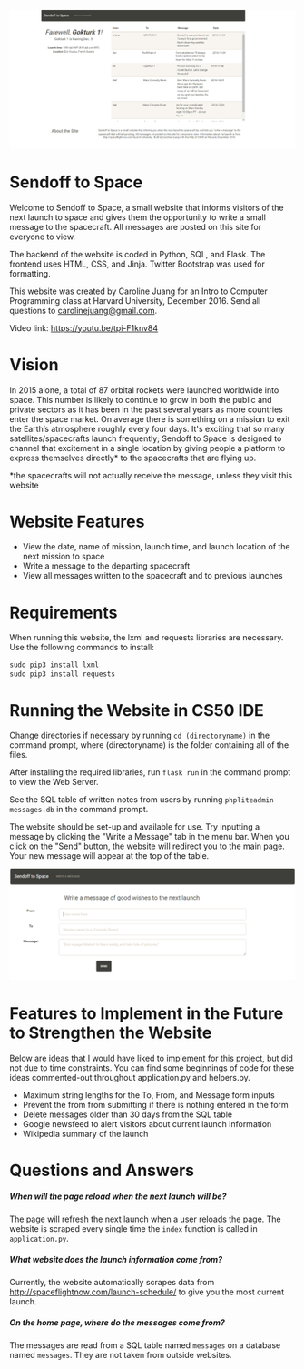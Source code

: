![Screenshot of webpage](https://github.com/cjuang/sendoff-to-space/blob/master/screenshot.PNG?raw=true "Main page")

# Sendoff to Space

Welcome to Sendoff to Space, a small website that informs visitors of the next launch to space and gives them the opportunity to write 
a small message to the spacecraft. All messages are posted on this site for everyone to view.

The backend of the website is coded in Python, SQL, and Flask. The frontend uses HTML, CSS, and Jinja. Twitter Bootstrap was used for formatting.

This website was created by Caroline Juang for an Intro to Computer Programming class at Harvard University, December 2016. Send all questions to carolinejuang@gmail.com.

Video link: https://youtu.be/tpi-F1knv84

# Vision
In 2015 alone, a total of 87 orbital rockets were launched worldwide into space. This number is likely to continue to grow in both 
the public and private sectors as it has been in the past several years as more countries enter the space market. On average there 
is something on a mission to exit the Earth’s atmosphere roughly every four days. It's exciting that so many satellites/spacecrafts 
launch frequently; Sendoff to Space is designed to channel that excitement in a single location by giving people a platform to express
themselves directly* to the spacecrafts that are flying up.

*the spacecrafts will not actually receive the message, unless they visit this website

# Website Features
- View the date, name of mission, launch time, and launch location of the next mission to space
- Write a message to the departing spacecraft
- View all messages written to the spacecraft and to previous launches

# Requirements
When running this website, the lxml and requests libraries are necessary. Use the following commands to install:
```
sudo pip3 install lxml
sudo pip3 install requests
```
# Running the Website in CS50 IDE

Change directories if necessary by running `cd (directoryname)` in the command prompt, where (directoryname) is the folder containing 
all of the files.

After installing the required libraries, run `flask run` in the command prompt to view the Web Server.

See the SQL table of written notes from users by running `phpliteadmin messages.db` in the command prompt.

The website should be set-up and available for use. Try inputting a message by clicking the "Write a Message" tab in the menu bar. When 
you click on the "Send" button, the website will redirect you to the main page. Your new message will appear at the top of the table. 

![Screenshot of webpage](https://github.com/cjuang/sendoff-to-space/blob/master/screenshot2.PNG?raw=true "Write a Message")

# Features to Implement in the Future to Strengthen the Website
Below are ideas that I would have liked to implement for this project, but did not due to time constraints. You can find some beginnings 
of code for these ideas commented-out throughout application.py and helpers.py.

- Maximum string lengths for the To, From, and Message form inputs
- Prevent the from from submitting if there is nothing entered in the form
- Delete messages older than 30 days from the SQL table
- Google newsfeed to alert visitors about current launch information
- Wikipedia summary of the launch

# Questions and Answers

##### When will the page reload when the next launch will be?
The page will refresh the next launch when a user reloads the page. The website is scraped every single time the `index` function is 
called in `application.py`.

##### What website does the launch information come from?
Currently, the website automatically scrapes data from http://spaceflightnow.com/launch-schedule/ to give you the most current launch. 

##### On the home page, where do the messages come from?
The messages are read from a SQL table named `messages` on a database named `messages`. They are not taken from outside websites.
